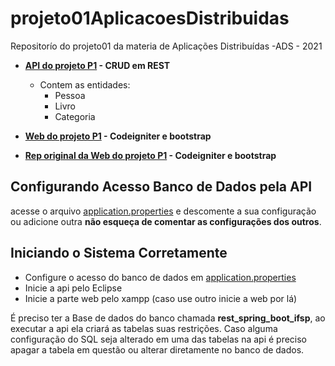 # projeto01AplicacoesDistribuidas
Repositorío do projeto01 da materia de Aplicações Distribuídas -ADS - 2021 

* **[API do  projeto P1](https://github.com/pedro-ibs/projeto01AplicacoesDistribuidas/tree/main/apiAcervo) - CRUD em REST**
    * Contem as entidades:
        * Pessoa
        * Livro
        * Categoria


* **[Web do  projeto P1](https://github.com/pedro-ibs/projeto01AplicacoesDistribuidas/tree/main/web) - Codeigniter e bootstrap**
* **[Rep original da Web do  projeto P1](https://github.com/BuriedBullet/Acervo) - Codeigniter e bootstrap**


## **Configurando Acesso Banco de Dados pela API**

acesse o arquivo [application.properties](https://github.com/pedro-ibs/projeto01AplicacoesDistribuidas/blob/main/apiAcervo/src/main/resources/application.properties) e descomente a sua configuração ou
adicione outra **não esqueça de comentar as configurações dos outros**.



## **Iniciando o Sistema Corretamente**
 * Configure o acesso do banco de dados em [application.properties](https://github.com/pedro-ibs/projeto01AplicacoesDistribuidas/blob/main/apiAcervo/src/main/resources/application.properties)
 * Inicie a api pelo Eclipse
 * Inicie a parte web pelo xampp (caso use outro inicie a web por lá)

É preciso ter a Base de dados  do banco chamada **rest_spring_boot_ifsp**, ao executar a api ela criará as tabelas suas restrições. Caso alguma configuração do SQL seja alterado em uma das tabelas na api é preciso apagar a tabela em questão ou alterar diretamente no banco de dados.
